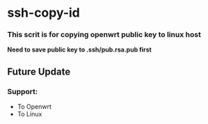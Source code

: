 # ssh-copy-id

### This scrit is for copying openwrt public key to linux host
**Need to save public key to .ssh/pub.rsa.pub first**


## Future Update
### Support:  
* To Openwrt
* To Linux
